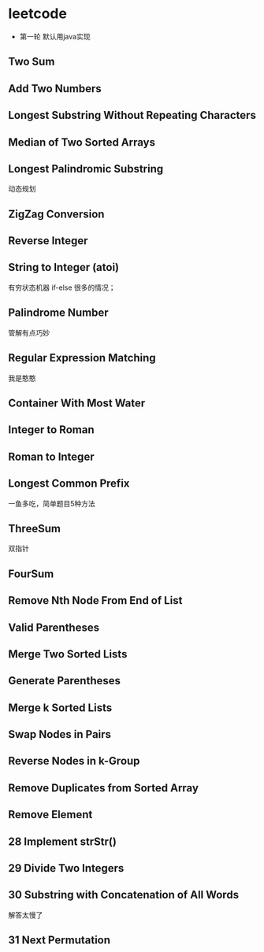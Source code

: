 # leetcode
- 第一轮 默认用java实现
## Two Sum 
## Add Two Numbers
## Longest Substring Without Repeating Characters 
## Median of Two Sorted Arrays
## Longest Palindromic Substring  
   动态规划
## ZigZag Conversion
## Reverse Integer
## String to Integer (atoi)
   有穷状态机器
   if-else 很多的情况；
## Palindrome Number
   管解有点巧妙
## Regular Expression Matching
   我是憨憨
## Container With Most Water
## Integer to Roman
## Roman to Integer
## Longest Common Prefix
   一鱼多吃，简单题目5种方法
## ThreeSum
   双指针
## FourSum
## Remove Nth Node From End of List
## Valid Parentheses
## Merge Two Sorted Lists
## Generate Parentheses
## Merge k Sorted Lists
## Swap Nodes in Pairs
## Reverse Nodes in k-Group
## Remove Duplicates from Sorted Array
## Remove Element
## 28 Implement strStr()
## 29 Divide Two Integers
## 30 Substring with Concatenation of All Words
解答太慢了
## 31 Next Permutation